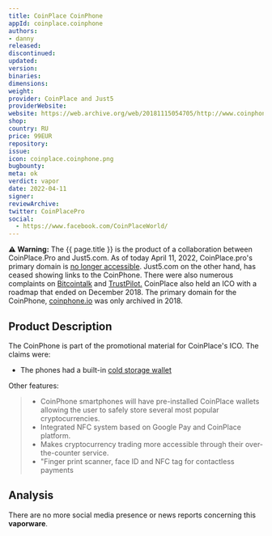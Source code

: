 ```yaml
---
title: CoinPlace CoinPhone
appId: coinplace.coinphone
authors:
- danny
released: 
discontinued: 
updated: 
version: 
binaries: 
dimensions: 
weight: 
provider: CoinPlace and Just5
providerWebsite: 
website: https://web.archive.org/web/20181115054705/http://www.coinphone.io/
shop: 
country: RU
price: 99EUR
repository: 
issue: 
icon: coinplace.coinphone.png
bugbounty: 
meta: ok
verdict: vapor
date: 2022-04-11
signer: 
reviewArchive: 
twitter: CoinPlacePro
social:
  - https://www.facebook.com/CoinPlaceWorld/
---
```


**⚠️ Warning:** The {{ page.title }} is the product of a collaboration between CoinPlace.Pro and Just5.com. As of today April 11, 2022, CoinPlace.pro's primary domain is [no longer accessible](https://www.isitdownrightnow.com/coinplace.pro.html). Just5.com on the other hand, has ceased showing links to the CoinPhone. There were also numerous complaints on [Bitcointalk](https://bitcointalk.org/index.php?topic=5093526.0) and [TrustPilot.](https://www.trustpilot.com/review/coinplace.pro) CoinPlace also held an ICO with a roadmap that ended on December 2018. The primary domain for the CoinPhone, [coinphone.io](https://web.archive.org/web/20181115054705/http://www.coinphone.io/) was only archived in 2018.

## Product Description 

The CoinPhone is part of the promotional material for CoinPlace's ICO. The claims were: 

- The phones had a built-in [cold storage wallet](https://bitcoinist.com/coinplace-possibilities-guarantees-prospects/)

Other features: 

> - CoinPhone smartphones will have pre-installed CoinPlace wallets allowing the user to safely store several most popular cryptocurrencies. 
> - Integrated NFC system based on Google Pay and CoinPlace platform. 
> - Makes cryptocurrency trading more accessible through their over-the-counter service.
> - "Finger print scanner, face ID and NFC tag for contactless payments

## Analysis 

There are no more social media presence or news reports concerning this **vaporware**.  
 